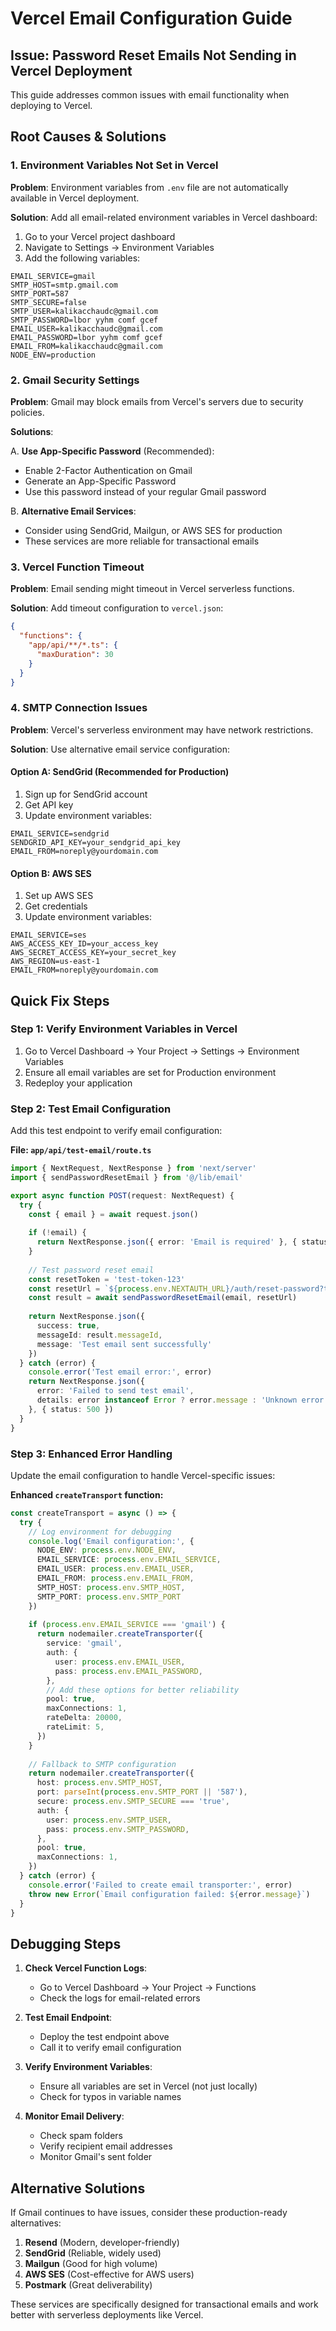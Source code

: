 # Vercel Email Configuration Guide

## Issue: Password Reset Emails Not Sending in Vercel Deployment

This guide addresses common issues with email functionality when deploying to Vercel.

## Root Causes & Solutions

### 1. Environment Variables Not Set in Vercel

**Problem**: Environment variables from `.env` file are not automatically available in Vercel deployment.

**Solution**: Add all email-related environment variables in Vercel dashboard:

1. Go to your Vercel project dashboard
2. Navigate to Settings → Environment Variables
3. Add the following variables:

```
EMAIL_SERVICE=gmail
SMTP_HOST=smtp.gmail.com
SMTP_PORT=587
SMTP_SECURE=false
SMTP_USER=kalikacchaudc@gmail.com
SMTP_PASSWORD=lbor yyhm comf gcef
EMAIL_USER=kalikacchaudc@gmail.com
EMAIL_PASSWORD=lbor yyhm comf gcef
EMAIL_FROM=kalikacchaudc@gmail.com
NODE_ENV=production
```

### 2. Gmail Security Settings

**Problem**: Gmail may block emails from Vercel's servers due to security policies.

**Solutions**:

A. **Use App-Specific Password** (Recommended):
   - Enable 2-Factor Authentication on Gmail
   - Generate an App-Specific Password
   - Use this password instead of your regular Gmail password

B. **Alternative Email Services**:
   - Consider using SendGrid, Mailgun, or AWS SES for production
   - These services are more reliable for transactional emails

### 3. Vercel Function Timeout

**Problem**: Email sending might timeout in Vercel serverless functions.

**Solution**: Add timeout configuration to `vercel.json`:

```json
{
  "functions": {
    "app/api/**/*.ts": {
      "maxDuration": 30
    }
  }
}
```

### 4. SMTP Connection Issues

**Problem**: Vercel's serverless environment may have network restrictions.

**Solution**: Use alternative email service configuration:

#### Option A: SendGrid (Recommended for Production)

1. Sign up for SendGrid account
2. Get API key
3. Update environment variables:

```
EMAIL_SERVICE=sendgrid
SENDGRID_API_KEY=your_sendgrid_api_key
EMAIL_FROM=noreply@yourdomain.com
```

#### Option B: AWS SES

1. Set up AWS SES
2. Get credentials
3. Update environment variables:

```
EMAIL_SERVICE=ses
AWS_ACCESS_KEY_ID=your_access_key
AWS_SECRET_ACCESS_KEY=your_secret_key
AWS_REGION=us-east-1
EMAIL_FROM=noreply@yourdomain.com
```

## Quick Fix Steps

### Step 1: Verify Environment Variables in Vercel

1. Go to Vercel Dashboard → Your Project → Settings → Environment Variables
2. Ensure all email variables are set for Production environment
3. Redeploy your application

### Step 2: Test Email Configuration

Add this test endpoint to verify email configuration:

**File: `app/api/test-email/route.ts`**

```typescript
import { NextRequest, NextResponse } from 'next/server'
import { sendPasswordResetEmail } from '@/lib/email'

export async function POST(request: NextRequest) {
  try {
    const { email } = await request.json()
    
    if (!email) {
      return NextResponse.json({ error: 'Email is required' }, { status: 400 })
    }
    
    // Test password reset email
    const resetToken = 'test-token-123'
    const resetUrl = `${process.env.NEXTAUTH_URL}/auth/reset-password?token=${resetToken}`
    const result = await sendPasswordResetEmail(email, resetUrl)
    
    return NextResponse.json({ 
      success: true, 
      messageId: result.messageId,
      message: 'Test email sent successfully'
    })
  } catch (error) {
    console.error('Test email error:', error)
    return NextResponse.json({ 
      error: 'Failed to send test email',
      details: error instanceof Error ? error.message : 'Unknown error'
    }, { status: 500 })
  }
}
```

### Step 3: Enhanced Error Handling

Update the email configuration to handle Vercel-specific issues:

**Enhanced `createTransport` function:**

```typescript
const createTransport = async () => {
  try {
    // Log environment for debugging
    console.log('Email configuration:', {
      NODE_ENV: process.env.NODE_ENV,
      EMAIL_SERVICE: process.env.EMAIL_SERVICE,
      EMAIL_USER: process.env.EMAIL_USER,
      EMAIL_FROM: process.env.EMAIL_FROM,
      SMTP_HOST: process.env.SMTP_HOST,
      SMTP_PORT: process.env.SMTP_PORT
    })
    
    if (process.env.EMAIL_SERVICE === 'gmail') {
      return nodemailer.createTransporter({
        service: 'gmail',
        auth: {
          user: process.env.EMAIL_USER,
          pass: process.env.EMAIL_PASSWORD,
        },
        // Add these options for better reliability
        pool: true,
        maxConnections: 1,
        rateDelta: 20000,
        rateLimit: 5,
      })
    }
    
    // Fallback to SMTP configuration
    return nodemailer.createTransporter({
      host: process.env.SMTP_HOST,
      port: parseInt(process.env.SMTP_PORT || '587'),
      secure: process.env.SMTP_SECURE === 'true',
      auth: {
        user: process.env.SMTP_USER,
        pass: process.env.SMTP_PASSWORD,
      },
      pool: true,
      maxConnections: 1,
    })
  } catch (error) {
    console.error('Failed to create email transporter:', error)
    throw new Error(`Email configuration failed: ${error.message}`)
  }
}
```

## Debugging Steps

1. **Check Vercel Function Logs**:
   - Go to Vercel Dashboard → Your Project → Functions
   - Check the logs for email-related errors

2. **Test Email Endpoint**:
   - Deploy the test endpoint above
   - Call it to verify email configuration

3. **Verify Environment Variables**:
   - Ensure all variables are set in Vercel (not just locally)
   - Check for typos in variable names

4. **Monitor Email Delivery**:
   - Check spam folders
   - Verify recipient email addresses
   - Monitor Gmail's sent folder

## Alternative Solutions

If Gmail continues to have issues, consider these production-ready alternatives:

1. **Resend** (Modern, developer-friendly)
2. **SendGrid** (Reliable, widely used)
3. **Mailgun** (Good for high volume)
4. **AWS SES** (Cost-effective for AWS users)
5. **Postmark** (Great deliverability)

These services are specifically designed for transactional emails and work better with serverless deployments like Vercel.